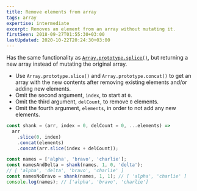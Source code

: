 ```yaml
---
title: Remove elements from array
tags: array
expertise: intermediate
excerpt: Removes an element from an array without mutating it.
firstSeen: 2018-09-27T01:55:30+03:00
lastUpdated: 2020-10-22T20:24:30+03:00
---
```


Has the same functionality as [`Array.prototype.splice()`](https://developer.mozilla.org/en-US/docs/Web/JavaScript/Reference/Global_Objects/Array/splice), but returning a new array instead of mutating the original array.

- Use `Array.prototype.slice()` and `Array.prototype.concat()` to get an array with the new contents after removing existing elements and/or adding new elements.
- Omit the second argument, `index`, to start at `0`.
- Omit the third argument, `delCount`, to remove `0` elements.
- Omit the fourth argument, `elements`, in order to not add any new elements.

```js
const shank = (arr, index = 0, delCount = 0, ...elements) =>
  arr
    .slice(0, index)
    .concat(elements)
    .concat(arr.slice(index + delCount));
```

```js
const names = ['alpha', 'bravo', 'charlie'];
const namesAndDelta = shank(names, 1, 0, 'delta');
// [ 'alpha', 'delta', 'bravo', 'charlie' ]
const namesNoBravo = shank(names, 1, 1); // [ 'alpha', 'charlie' ]
console.log(names); // ['alpha', 'bravo', 'charlie']
```
